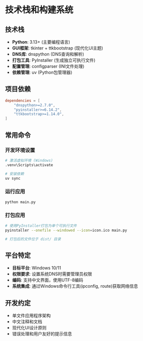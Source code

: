 # 技术栈和构建系统

## 技术栈

- **Python**: 3.13+ (主要编程语言)
- **GUI框架**: tkinter + ttkbootstrap (现代化UI主题)
- **DNS库**: dnspython (DNS查询和解析)
- **打包工具**: PyInstaller (生成独立可执行文件)
- **配置管理**: configparser (INI文件处理)
- **依赖管理**: uv (Python包管理器)

## 项目依赖

```toml
dependencies = [
    "dnspython>=2.7.0",
    "pyinstaller>=6.14.2", 
    "ttkbootstrap>=1.14.0",
]
```

## 常用命令

### 开发环境设置
```bash
# 激活虚拟环境 (Windows)
.venv\Scripts\activate

# 安装依赖
uv sync
```

### 运行应用
```bash
python main.py
```

### 打包应用
```bash
# 使用PyInstaller打包为单个可执行文件
pyinstaller --onefile --windowed --icon=icon.ico main.py

# 打包后的文件位于 dist/ 目录
```

## 平台特定

- **目标平台**: Windows 10/11
- **权限要求**: 设置系统DNS时需要管理员权限
- **编码**: 支持中文界面，使用UTF-8编码
- **系统集成**: 通过Windows命令行工具(ipconfig, route)获取网络信息

## 开发约定

- 单文件应用程序架构
- 中文注释和文档
- 现代化UI设计原则
- 错误处理和用户友好的提示信息